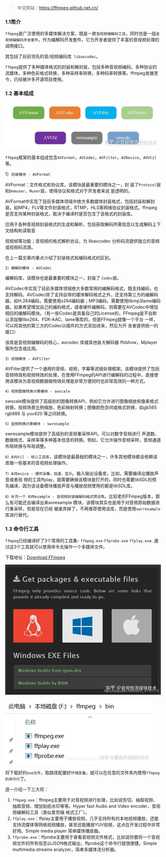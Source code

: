 

> 中文网站：https://ffmpeg.github.net.cn/

###  1.1简介

`ffmpeg`是广泛使用的多媒体解决方案，既是一款`音视频编解码工具`，同时也是一组`音视频编解码开发套件`，作为编解码开发套件，它为开发者提供了丰富的音视频处理的调用接口。

其包括了目前领先的音/视频编码库` libavcodec`。

`ffmpeg`提供了多种媒体格式的封装和解封装，包括多种音视频编码，多种协议的流媒体，多种色彩格式转换，多种采样率转换，多种码率转换等。ffmpeg发展至今，已经被许多开源项目使用。

### 1.2 基本组成

![img](img/1_说明/v2-f456e62631bee8eae38c01825961fcf6_720w.webp)

`ffmpeg`框架的基本组成包含`AVFormat`，`AVCodec`，`AVFilter`，`AVDevice`，`AVUtil`等。

1）`封装模块 - AVFormat`

AVFormat：文件格式和协议库，该模块是最重要的模块之一，封 装了`Protocol`层和`Demuxer`、`Muxer`层，使得协议和格式对于开发者来说 是透明的。

AVFormat中实现了目前多媒体领域中绝大多数媒体封装格式，包括封装和解封装，如MP4，FLV等文件封装格式，RTMP，HLS等网络协议封装格式。ffmpeg是否支持某种封装格式，取决于编译时是否包含了该格式的封装库。

应用于各种音视频封装格式的生成和解析，包括获取解码所需信息以生成解码上下文结构和读取音

视频帧等功能；音视频的格式解析协议，为 libavcodec 分析码流提供独立的音频或视频码流源。

在上一篇文章内重点介绍了封装格式和编码格式的区别。

`2）编解码模块 - AVCodec`

编解码库，该模块也是最重要的模块之一，封装了 `Codec`层。

AVCodec中实现了目前多媒体领域绝大多数常用的编解码格式，既支持编码，也支持解码。AVCodec除了支持自带的媒体解码格式之外，还支持第三方的编解码器，如H.264编码，需要使用x264编码器；MP3编码，需要使用libmp3lame编码器。如果希望增加自己的编码格式，或者硬件编解码，则需要在AVCodec中增加相应的编解码模块。（有一些Codec是具备自己的License的，FFmpeg是不会默认添加像libx264、FDK-AAC、lame等库的，但是FFmpeg就像一个平台 一样，可以将其他的第三方的Codec以插件的方式添加进来，然后为开 发者提供统一的接口）

该库是音视频编解码的核心，avcodec 库被其他各大解码器 ffdshow，Mplayer 等所包含或应用。

`3）滤镜模块 - AVFilter`

AVFilter提供了一个通用的音频，视频，字幕等滤镜处理框架。该模块提供了包括音频特效和视频特效的处理，在使用FFmpeg的API进行编解码的过程中，直接使用该模块为音视频数据做特效处理是非常方便同时也非常高效的一种方式。

`4）视频图像转换计算模块 - swscale`

swscale模块提供了高级别的图像转换API，例如它允许进行图像缩放和像素格式转换，视频场景比例缩放、色彩映射转换；图像颜色空间或格式转换，如gb565 rgb888 与 yuv420 等之间转换。

`5）音频转换计算模块 - swresample`

swresample模块提供了高级别的音频重采样API。可以对数字音频进行 声道数、数据格式、采样率等多种基本信息的转换。例如，它允许操作音频采样，音频通道布局转换与布局调整。

`6）AVUtil - 核心工具库`，该模块是最基础的模块之一，许多其他模块都会依赖该库做一些基本的音视频处理操作。

`7）AVDevice - 硬件采集，加速，显示`。输入输出设备库，比如，需要编译出播放声音或者视 频的工具ffplay，就需要确保该模块是打开的，同时也需要libSDL的预 先编译，因为该设备模块播放声音与播放视频使用的都是libSDL库。

`8）补充一个 AVResample - 音视频封装编解码格式预设等`。比较老的FFmpeg版本，那么有可能还会编译出来avresample 模块，该模块其实也是用于对音频原始数据进行重采样，但是现在已经 被废弃掉了，不再推荐使用该库，而是使用`swrresample`库进行替代。

### 1.3 命令行工具

`ffmpeg`已经编译好了3个常用的工具集- `ffmpeg.exe` `ffprobe.exe` `ffplay.exe`. 通过这3个工具就可以使用命令去操作一个多媒体文件。

下载地址：[Download FFmpeg](https://link.zhihu.com/?target=http%3A//ffmpeg.org/download.html%23build-windows)

![img](img/1_说明/v2-b42547a5394d342f5dbd8a540f770a02_720w.webp)

![img](img/1_说明/v2-6e856f7df266431e82843e3b3e768e50_720w.webp)

将下载好的`exe文件`，取路径配置好`环境变量`，就可以在任意的文件夹内使用`ffmpeg的命令行`了。

逐一介绍一下三大将：

1. `ffmpeg.exe`：ffmpeg主要用于对音视频进行处理，比如说剪切、抽取视频、抽取音频、增加贴纸水印等等。Hyper fast Audio and Video encoder，音视频编解码工具（类似爱剪辑 格式工厂）。
2. `ffplay.exe`：ffplay主要用于播放视频，几乎支持所有的本地视频播放，还能支持流媒体等网络视频播放，甚至还能播放YUV视频，这点在开发过程中非常好用。Simple media player 简单媒体播放器。
3. `ffprobe.exe`：ffprobe主要用于查看音视频文件格式，比如说你要将一个音视频文件的所有信息以JSON格式输出，ffprobe这个命令行就很便捷。Simple multimedia streams analyzer，简单多媒体流分析器。

